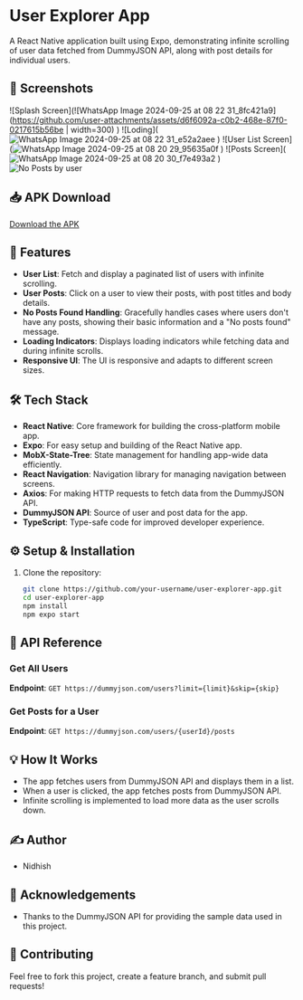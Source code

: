 # User Explorer App

A React Native application built using Expo, demonstrating infinite scrolling of user data fetched from DummyJSON API, along with post details for individual users.

## 📱 Screenshots

![Splash Screen](![WhatsApp Image 2024-09-25 at 08 22 31_8fc421a9](https://github.com/user-attachments/assets/d6f6092a-c0b2-468e-87f0-0217615b56be | width=300)
)
![Loding](![WhatsApp Image 2024-09-25 at 08 22 31_e52a2aee](https://github.com/user-attachments/assets/cd14bbeb-e509-4760-8307-9ba616c09bad)
)
![User List Screen](![WhatsApp Image 2024-09-25 at 08 20 29_95635a0f](https://github.com/user-attachments/assets/d935892f-0166-4ecd-8c1e-b09f35ef2458)
)
![Posts Screen](![WhatsApp Image 2024-09-25 at 08 20 30_f7e493a2](https://github.com/user-attachments/assets/9bff6e79-cfff-40a2-a740-8bd6e537d424)
)
![No Posts by user]()
## 📥 APK Download

[Download the APK](./path-to-your-apk-file.apk)

## 🚀 Features

- **User List**: Fetch and display a paginated list of users with infinite scrolling.
- **User Posts**: Click on a user to view their posts, with post titles and body details.
- **No Posts Found Handling**: Gracefully handles cases where users don't have any posts, showing their basic information and a "No posts found" message.
- **Loading Indicators**: Displays loading indicators while fetching data and during infinite scrolls.
- **Responsive UI**: The UI is responsive and adapts to different screen sizes.

## 🛠️ Tech Stack

- **React Native**: Core framework for building the cross-platform mobile app.
- **Expo**: For easy setup and building of the React Native app.
- **MobX-State-Tree**: State management for handling app-wide data efficiently.
- **React Navigation**: Navigation library for managing navigation between screens.
- **Axios**: For making HTTP requests to fetch data from the DummyJSON API.
- **DummyJSON API**: Source of user and post data for the app.
- **TypeScript**: Type-safe code for improved developer experience.

## ⚙️ Setup & Installation

1. Clone the repository:
   ```bash
   git clone https://github.com/your-username/user-explorer-app.git
   cd user-explorer-app
   npm install
   npm expo start

## 🔗 API Reference

### Get All Users
**Endpoint**: `GET https://dummyjson.com/users?limit={limit}&skip={skip}`

### Get Posts for a User
**Endpoint**: `GET https://dummyjson.com/users/{userId}/posts`

## 💡 How It Works
- The app fetches users from DummyJSON API and displays them in a list.
- When a user is clicked, the app fetches posts from DummyJSON API.
- Infinite scrolling is implemented to load more data as the user scrolls down.

## ✍️ Author
- Nidhish

## 🎉 Acknowledgements
- Thanks to the DummyJSON API for providing the sample data used in this project.

## 🧩 Contributing
Feel free to fork this project, create a feature branch, and submit pull requests!

